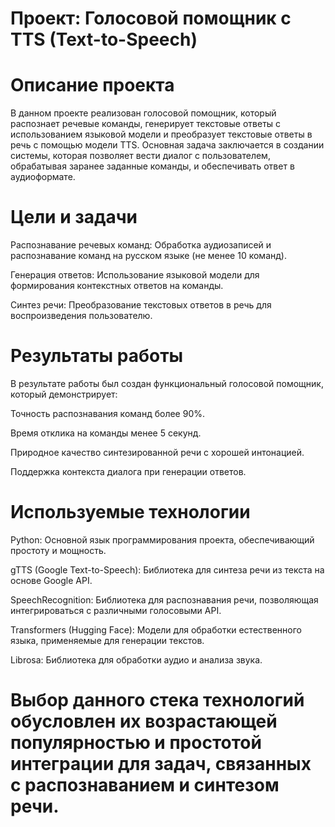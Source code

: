 # Проект: Голосовой помощник с TTS (Text-to-Speech)

# Описание проекта

В данном проекте реализован голосовой помощник, который распознает речевые команды, генерирует текстовые ответы с использованием языковой модели и преобразует текстовые ответы в речь с помощью модели TTS. Основная задача заключается в создании системы, которая позволяет вести диалог с пользователем, обрабатывая заранее заданные команды, и обеспечивать ответ в аудиоформате.

# Цели и задачи

Распознавание речевых команд: Обработка аудиозаписей и распознавание команд на русском языке (не менее 10 команд).

Генерация ответов: Использование языковой модели для формирования контекстных ответов на команды.

Синтез речи: Преобразование текстовых ответов в речь для воспроизведения пользователю.

# Результаты работы

В результате работы был создан функциональный голосовой помощник, который демонстрирует:

Точность распознавания команд более 90%.

Время отклика на команды менее 5 секунд.

Природное качество синтезированной речи с хорошей интонацией.

Поддержка контекста диалога при генерации ответов.


# Используемые технологии

Python: Основной язык программирования проекта, обеспечивающий простоту и мощность.

gTTS (Google Text-to-Speech): Библиотека для синтеза речи из текста на основе Google API.

SpeechRecognition: Библиотека для распознавания речи, позволяющая интегрироваться с различными голосовыми API.

Transformers (Hugging Face): Модели для обработки естественного языка, применяемые для генерации текстов.

Librosa: Библиотека для обработки аудио и анализа звука.

# Выбор данного стека технологий обусловлен их возрастающей популярностью и простотой интеграции для задач, связанных с распознаванием и синтезом речи.

